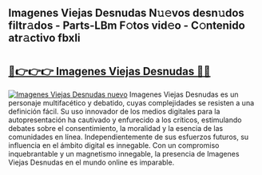 ## Imagenes Viejas Desnudas N𝚞𝚎vos desn𝚞dos filtr𝚊dos - Parts-LBm F𝚘tos vid𝚎o - C𝚘ntenido atr𝚊ctivo fbxIi

# <h2><a href="http://mbapyb.tromn.icu/?c=Imagenes+Viejas+Desnudas">🔗👉👉👉 Imagenes Viejas Desnudas 🔗🔗</a></h2>

[![Imagenes Viejas Desnudas nuevo](https://i.imgur.com/pEAQMta.gif)](http://mbapyb.tromn.icu/?c=Imagenes+Viejas+Desnudas)
Imagenes Viejas Desnudas es un personaje multifacético y debatido, cuyas complejidades se resisten a una definición fácil.  Su uso innovador de los medios digitales para la autopresentación ha cautivado y enfurecido a los críticos, estimulando debates sobre el consentimiento, la moralidad y la esencia de las comunidades en línea. Independientemente de sus esfuerzos futuros, su influencia en el ámbito digital es innegable. Con un compromiso inquebrantable y un magnetismo innegable, la presencia de Imagenes Viejas Desnudas en el mundo online es imparable.
